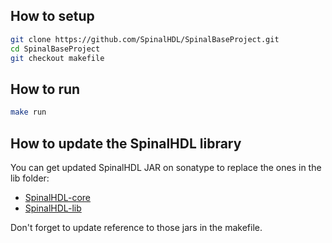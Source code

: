 ## How to setup

```sh
git clone https://github.com/SpinalHDL/SpinalBaseProject.git
cd SpinalBaseProject
git checkout makefile
```

## How to run

```sh
make run
```

## How to update the SpinalHDL library

You can get updated SpinalHDL JAR on sonatype to replace the ones in the lib folder: 
- [SpinalHDL-core](https://oss.sonatype.org/content/groups/public/com/github/spinalhdl/spinalhdl-core_2.11/)  
- [SpinalHDL-lib](https://oss.sonatype.org/content/groups/public/com/github/spinalhdl/spinalhdl-lib_2.11/)

Don't forget to update reference to those jars in the makefile.
